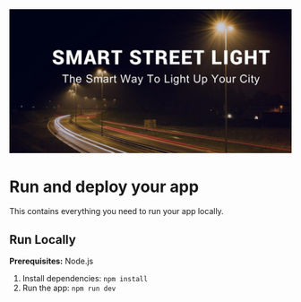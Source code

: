 <img src="images/screenshot.png" alt="App Screenshot" width="1000">

# Run and deploy your app

This contains everything you need to run your app locally.

## Run Locally

**Prerequisites:**  Node.js


1. Install dependencies:
   `npm install`
2. Run the app:
   `npm run dev`
